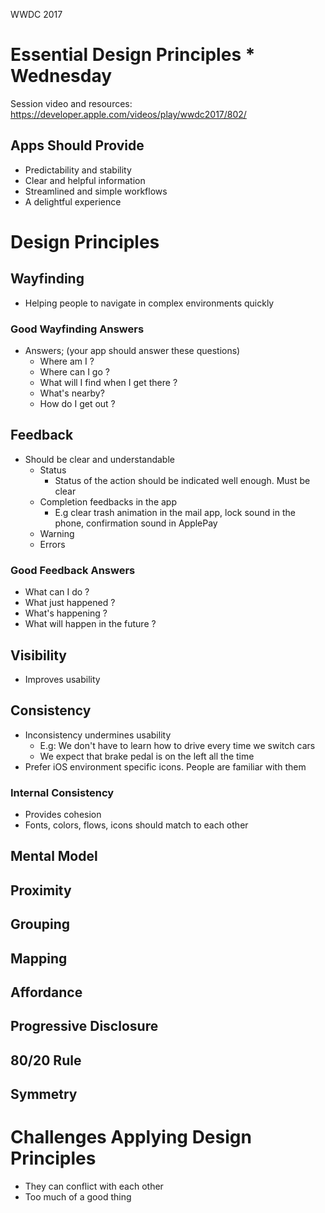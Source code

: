 WWDC 2017

# Essential Design Principles * Wednesday
Session video and resources: https://developer.apple.com/videos/play/wwdc2017/802/

## Apps Should Provide
  - Predictability and stability
  - Clear and helpful information
  - Streamlined and simple workflows
  - A delightful experience

# Design Principles
## Wayfinding
  - Helping people to navigate in complex environments quickly
### Good Wayfinding Answers
  - Answers; (your app should answer these questions)
    - Where am I ?
    - Where can I go ?
    - What will I find when I get there ?
    - What's nearby?
    - How do I get out ?
## Feedback
  - Should be clear and understandable
    - Status
      - Status of the action should be indicated well enough. Must be clear
    - Completion feedbacks in the app
      - E.g clear trash animation in the mail app, lock sound in the phone, confirmation sound in ApplePay
    - Warning
    - Errors
### Good Feedback Answers
  - What can I do ?
  - What just happened ?
  - What's happening ?
  - What will happen in the future ?
## Visibility
  - Improves usability
## Consistency
  - Inconsistency undermines usability
    - E.g: We don't have to learn how to drive every time we switch cars
    - We expect that brake pedal is on the left all the time
  - Prefer iOS environment specific icons. People are familiar with them
### Internal Consistency
  - Provides cohesion
  - Fonts, colors, flows, icons should match to each other
  
## Mental Model
## Proximity
## Grouping
## Mapping

## Affordance
## Progressive Disclosure
## 80/20 Rule

## Symmetry

# Challenges Applying Design Principles
  - They can conflict with each other
  - Too much of a good thing

